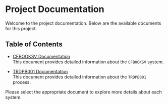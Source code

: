# Project Documentation

Welcome to the project documentation. Below are the available documents for this project.

## Table of Contents

- [CFBOOKSV Documentation](CFBOOKSV.md)  
  This document provides detailed information about the `CFBOOKSV` system.

- [TRDPB001 Documentation](docs/TRDPB001.md)  
  This document provides detailed information about the `TRDPB001` process.

Please select the appropriate document to explore more details about each system.

